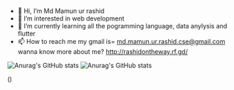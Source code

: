 - 👋 Hi, I’m Md Mamun ur rashid
- 👀 I’m interested in web development
- 🌱 I’m currently learning all the pogramming language, data anylysis and flutter
- 📫 How to reach me my gmail is= md.mamun.ur.rashid.cse@gmail.com
  wanna know more about me? http://rashidontheway.rf.gd/

![Anurag's GitHub stats](https://github-readme-stats.vercel.app/api?username=MamunUrRashidAIUB&show_icons=true&theme=radical)
![Anurag's GitHub stats]([https://github-readme-stats.vercel.app/api?username=MamunUrRashidAIUB&show_icons=true&theme=radical](https://github-readme-stats.vercel.app/api/pin/?username=anuraghazra&repo=github-readme-stats))

()

<!---
MamunUrRashidAIUB/MamunUrRashidAIUB is a ✨ special ✨ repository because its `README.md` (this file) appears on your GitHub profile.
You can click the Preview link to take a look at your changes.
--->
